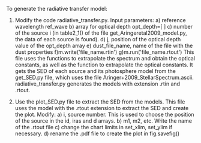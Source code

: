 To generate the radiative transfer model:

1. Modify the code radiative_transfer.py. Input parameters: a) reference wavelength ref_wave b) array for optical depth opt_depth=[ ] c) number of the source i (in table2_1() of the file get_Aringeretal2009_model.py, the data of each source is found). d) j, position of the optical depth value of the opt_depth array e) dust_file_name, name of the file with the dust properties f)m.write('file_name.rtin') g)m.run('file_name.rtout') This file uses the functions to extrapolate the spectrum and obtain the optical constants, as well as the function to extrapolate the optical constants. It gets the SED of each source and its photosphere model from the get_SED.py file, which uses the file Aringer+2009_StellarSpectrum.ascii. radiative_transfer.py generates the models with extension .rtin and .rtout.

2. Use the plot_SED.py file to extract the SED from the models. This file uses the model with the .rtout extension to extract the SED and create the plot. Modify: a) i, source number. This is used to choose the position of the source in the id, iras and d arrays. b) m1, m2, etc. Write the name of the .rtout file c) change the chart limits in set_xlim, set_ylim if necessary. d) rename the .pdf file to create the plot in fig.savefig()
